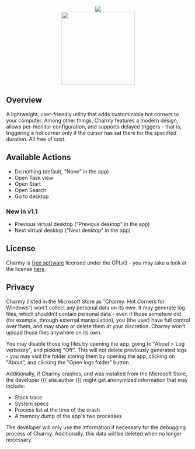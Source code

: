 <div align="center">
  <img loading="lazy" src="src/HotCorner.Package/Images/Square44x44Logo.scale-400.png">
</div>
<div align="center">
  <a href="https://apps.microsoft.com/detail/9p5pk6tvqxf7?cid=CharmyGitHub&mode=direct">
    <img loading="lazy" src="https://get.microsoft.com/images/en-us%20dark.svg" width="200">
  </a>
</div>

## Overview

A lightweight, user-friendly utility that adds customizable hot corners to your computer. Among other things, Charmy features a modern design, allows per-monitor configuration, and supports delayed triggers - that is, triggering a hot corner only if the cursor has sat there for the specified duration. All free of cost.

## Available Actions

- Do nothing (default, "None" in the app)
- Open Task view
- Open Start
- Open Search
- Go to desktop

### New in v1.1

- Previous virtual desktop ("Previous desktop" in the app)
- Next virtual desktop ("Next desktop" in the app)

## License

Charmy is [free software](https://www.gnu.org/philosophy/free-sw.html) licensed under the GPLv3 - you may take a look at the license [here](https://github.com/YourOrdinaryCat/Charmy/blob/9b363da5f930142223c5e6ff807a38803624acb4/LICENSE.txt).

## Privacy

Charmy (listed in the Microsoft Store as "Charmy: Hot Corners for Windows") won't collect any personal data on its own. It may generate log files, which shouldn't contain personal data - even if those somehow did (for example, through external manipulation), you (the user) have full control over them, and may share or delete them at your discretion. Charmy won't upload those files anywhere on its own.

You may disable those log files by opening the app, going to "About > Log verbosity", and picking "Off". This will not delete previously generated logs - you may visit the folder storing them by opening the app, clicking on "About", and clicking the "Open logs folder" button.

Additionally, if Charmy crashes, and was installed from the Microsoft Store, the developer ({{ site.author }}) might get anonymized information that may include:

- Stack trace
- System specs
- Process list at the time of the crash
- A memory dump of the app's two processes

The developer will only use the information if necessary for the debugging process of Charmy. Additionally, this data will be deleted when no longer necessary.
